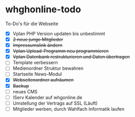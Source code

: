 # whghonline-todo
To-Do's für die Webseite

- [X] Vplan PHP Version updaten bis unbestimmt
- [x] ~~2 neue junge Mitglieder~~
- [x] ~~Impressumslink ändern~~
- [x] ~~Vplan Upload-Programm neu programmieren~~
- [x] ~~Vplan Datenbank restrukturieren und Daten übertragen~~
- [ ] Template verbessern
- [ ] Medienordner Struktur bewahren
- [ ] Startseite News-Modul
- [x] ~~Webseitenordner aufräumen~~
- [X] ~~Backup~~
- [ ] neues CMS
- [ ] IServ Kalender auf whgonline.de
- [ ] Umstellung der Vertrags auf SSL (Läuft)
- [ ] Mitglieder werben, durch Wahlfach Informatik laufen
